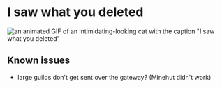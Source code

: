 # I saw what you deleted

![an animated GIF of an intimidating-looking cat with the caption "I saw what you deleted"](https://media.tenor.com/c-_7temJxUcAAAAC/deleted-cat.gif)

## Known issues

- large guilds don't get sent over the gateway? (Minehut didn't work)
